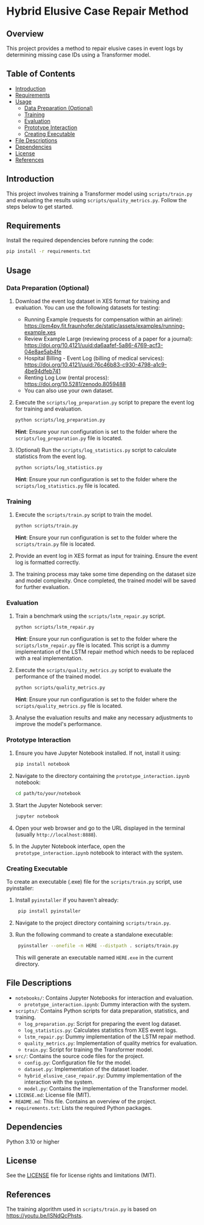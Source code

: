 # Hybrid Elusive Case Repair Method

## Overview

This project provides a method to repair elusive cases in event logs by determining missing case IDs using a
Transformer model.

## Table of Contents

- [Introduction](#introduction)
- [Requirements](#requirements)
- [Usage](#usage)
    - [Data Preparation (Optional)](#data-preparation-optional)
    - [Training](#training)
    - [Evaluation](#evaluation)
    - [Prototype Interaction](#prototype-interaction)
    - [Creating Executable](#creating-executable)
- [File Descriptions](#file-descriptions)
- [Dependencies](#dependencies)
- [License](#license)
- [References](#references)

## Introduction

This project involves training a Transformer model using `scripts/train.py` and evaluating the results using
`scripts/quality_metrics.py`. Follow the steps below to get started.

## Requirements

Install the required dependencies before running the code:

```bash
pip install -r requirements.txt
```

## Usage

### Data Preparation (Optional)

1. Download the event log dataset in XES format for training and evaluation. You can use the following datasets for
   testing:
    - Running Example (requests for compensation within an airline):
      https://pm4py.fit.fraunhofer.de/static/assets/examples/running-example.xes
    - Review Example Large (reviewing process of a paper for a journal):
      https://doi.org/10.4121/uuid:da6aafef-5a86-4769-acf3-04e8ae5ab4fe
    - Hospital Billing - Event Log (billing of medical services):
      https://doi.org/10.4121/uuid:76c46b83-c930-4798-a1c9-4be94dfeb741
    - Renting Log Low (rental process):
      https://doi.org/10.5281/zenodo.8059488
    - You can also use your own dataset.

2. Execute the `scripts/log_preparation.py` script to prepare the event log for training and evaluation.
   ```bash
   python scripts/log_preparation.py
   ```
   **Hint**: Ensure your run configuration is set to the folder where the `scripts/log_preparation.py` file is located.

3. (Optional) Run the `scripts/log_statistics.py` script to calculate statistics from the event log.
   ```bash
   python scripts/log_statistics.py
   ```
   **Hint**: Ensure your run configuration is set to the folder where the `scripts/log_statistics.py` file is located.

### Training

1. Execute the `scripts/train.py` script to train the model.
   ```bash
   python scripts/train.py
   ```
   **Hint**: Ensure your run configuration is set to the folder where the `scripts/train.py` file is located.

2. Provide an event log in XES format as input for training. Ensure the event log is formatted correctly.

3. The training process may take some time depending on the dataset size and model complexity. Once completed, the
   trained model will be saved for further evaluation.

### Evaluation

1. Train a benchmark using the `scripts/lstm_repair.py` script.
   ```bash
   python scripts/lstm_repair.py
   ```
    **Hint**: Ensure your run configuration is set to the folder where the `scripts/lstm_repair.py` file is located. 
    This script is a dummy implementation of the LSTM repair method which needs to be replaced with a real 
    implementation.

2. Execute the `scripts/quality_metrics.py` script to evaluate the performance of the trained model.
   ```bash
   python scripts/quality_metrics.py
   ```
   **Hint**: Ensure your run configuration is set to the folder where the `scripts/quality_metrics.py` file is located.

3. Analyse the evaluation results and make any necessary adjustments to improve the model's performance.

### Prototype Interaction

1. Ensure you have Jupyter Notebook installed. If not, install it using:
    ```bash
    pip install notebook
    ```

2. Navigate to the directory containing the `prototype_interaction.ipynb` notebook:
    ```bash
    cd path/to/your/notebook
    ```

3. Start the Jupyter Notebook server:
    ```bash
    jupyter notebook
    ```

4. Open your web browser and go to the URL displayed in the terminal (usually `http://localhost:8888`).

5. In the Jupyter Notebook interface, open the `prototype_interaction.ipynb` notebook to interact with the system.

### Creating Executable

To create an executable (.exe) file for the `scripts/train.py` script, use pyinstaller:

1. Install `pyinstaller` if you haven't already:
   ```bash
    pip install pyinstaller
   ```

2. Navigate to the project directory containing `scripts/train.py`.

3. Run the following command to create a standalone executable:
   ```bash
    pyinstaller --onefile -n HERE --distpath . scripts/train.py
   ```
   This will generate an executable named `HERE.exe` in the current directory.

## File Descriptions

- `notebooks/`: Contains Jupyter Notebooks for interaction and evaluation.
    - `prototype_interaction.ipynb`: Dummy interaction with the system.
- `scripts/`: Contains Python scripts for data preparation, statistics, and training.
    - `log_preparation.py`: Script for preparing the event log dataset.
    - `log_statistics.py`: Calculates statistics from XES event logs.
    - `lstm_repair.py`: Dummy implementation of the LSTM repair method.
    - `quality_metrics.py`: Implementation of quality metrics for evaluation.
    - `train.py`: Script for training the Transformer model.
- `src/`: Contains the source code files for the project.
    - `config.py`: Configuration file for the model.
    - `dataset.py`: Implementation of the dataset loader.
    - `hybrid_elusive_case_repair.py`: Dummy implementation of the interaction with the system.
    - `model.py`: Contains the implementation of the Transformer model.
- `LICENSE.md`: License file (MIT).
- `README.md`: This file. Contains an overview of the project.
- `requirements.txt`: Lists the required Python packages.

## Dependencies

Python 3.10 or higher

## License

See the [LICENSE](LICENSE.md) file for license rights and limitations (MIT).

## References

The training algorithm used in `scripts/train.py` is based on https://youtu.be/ISNdQcPhsts.
